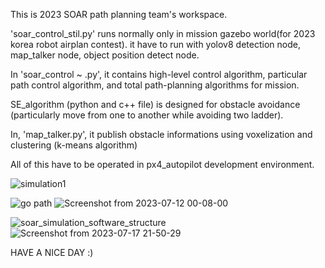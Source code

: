 
This is 2023 SOAR path planning team's workspace.

'soar_control_stil.py' runs normally only in mission gazebo world(for 2023 korea robot airplan contest).
it have to run with yolov8 detection node, map_talker node, object position detect node.

In 'soar_control ~ .py', it contains high-level control algorithm, particular path control algorithm, and total path-planning algorithms for mission.

SE_algorithm (python and c++ file) is designed for obstacle avoidance (particularly move from one to another while avoiding two ladder).

In, 'map_talker.py', it publish obstacle informations using voxelization and clustering (k-means algorithm)

All of this have to be operated in px4_autopilot development environment.

![simulation1](https://github.com/Snowor1d/2023-SOAR/assets/96639889/62bdef5d-88eb-415e-bd6a-5b113b87bd0f)

![go path](https://github.com/Snowor1d/2023-SOAR/assets/96639889/7f017e69-e03b-48d6-aa9f-dd5147faac3e)
![Screenshot from 2023-07-12 00-08-00](https://github.com/Snowor1d/2023-SOAR/assets/96639889/61de2ec6-2eb9-4ee5-ba0a-e2e85ead2954)

![soar_simulation_software_structure](https://github.com/Snowor1d/2023-SOAR/assets/96639889/40dc2bab-b67b-45b8-a666-c93c3dddaab1)
![Screenshot from 2023-07-17 21-50-29](https://github.com/Snowor1d/2023-SOAR/assets/96639889/99d6ec07-7067-414c-92b3-2c524dbcd7f7)

HAVE A NICE DAY :)


